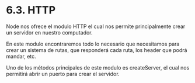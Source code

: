 # 6.3. HTTP

Node nos ofrece el modulo HTTP el cual nos permite principalmente crear un servidor en nuestro computador.

En este modulo encontraremos todo lo necesario que necesitamos para crear un sistema de rutas, que responderá cada ruta, los header que podrá mandar, etc.

Uno de los métodos principales de este modulo es createServer, el cual nos permitirá abrir un puerto para crear el servidor.
